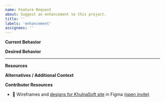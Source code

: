 ```yaml
---
name: Feature Request
about: Suggest an enhancement to this project.
title: ''
labels: 'enhancement'
assignees: ''
---
```


**Current Behavior**
<!-- A brief description of what the problem is. (e.g. I need to be able to...) -->


**Desired Behavior**
<!-- A brief description of the enhancement. -->


---
**Resources**
<!-- Helpful tools and reference information. -->

**Alternatives / Additional Context**
<!-- A brief description of any alternative solutions or features you've considered or other context that might be helpful. -->

**Contributor Resources**
- 🎨 Wireframes and [designs for KhulnaSoft site](https://www.figma.com/file/5ZwEkSJwUPitURD59YHMEN/KhulnaSoft-Designs) in Figma [(open invite)](https://www.figma.com/team_invite/redeem/qJy1c95qirjgWQODApilR9)
